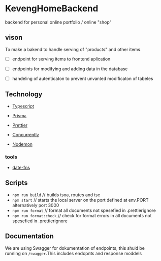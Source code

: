# KevengHomeBackend

backend for personal online portfolio / online "shop"

## vison

To make a bakend to handle serving of "products" and other items

-   [ ] endpoint for serving items to frontend aplication

-   [ ] endpoints for modifying and adding data in the database

-   [ ] handeling of autenticaton to prevent unvanted modificaton of tabeles

## Technology

-   [Typescript](https://www.typescriptlang.org)

-   [Prisma](https://www.prisma.io)

-   [Prettier](https://prettier.io)

-   [Concurrently](https://github.com/open-cli-tools/concurrently#readme)

-   [Nodemon](https://nodemon.io)

### tools

-   [date-fns](https://date-fns.org)

## Scripts

-   `npm run build` // builds tsoa, routes and tsc
-   `npm start` // starts the local server on the port defined at env.PORT alternatively port 3000
-   `npm run format` // format all documents not spesefied in .prettierignore
-   `npm run format:check` // check for format errors in all documents not spesefied in .prettierignore

## Documentation

We are using Swagger for dokumentation of endpoints, this shuld be running on `/swagger`.This includes endopnts and response moddels
